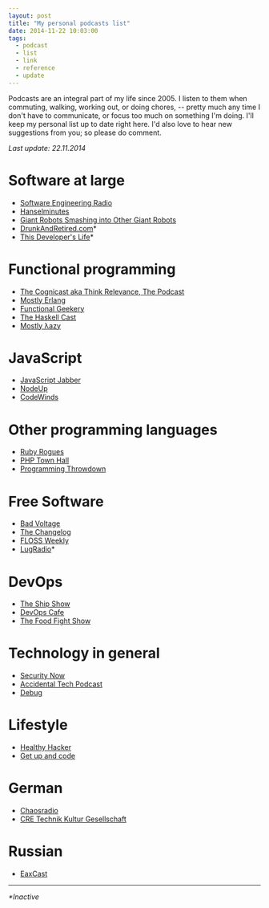 ```yaml
---
layout: post
title: "My personal podcasts list"
date: 2014-11-22 10:03:00
tags:
  - podcast
  - list
  - link
  - reference
  - update
---
```


Podcasts are an integral part of my life since 2005. I listen to them when commuting, walking,
working out, or doing chores, -- pretty much any time I don't have to communicate, or focus too much
on something I'm doing. I'll keep my personal list up to date right here. I'd also love to hear new
suggestions from you; so please do comment.

_Last update: 22.11.2014_

# Software at large

- [Software Engineering Radio](http://www.se-radio.net/)
- [Hanselminutes](http://www.hanselminutes.com/)
- [Giant Robots Smashing into Other Giant Robots](http://giantrobots.fm/)
- [DrunkAndRetired.com](http://drunkandretired.com/)*
- [This Developer's Life](http://thisdeveloperslife.com/)*

# Functional programming

- [The Cognicast aka Think Relevance, The Podcast](http://blog.cognitect.com/cognicast)
- [Mostly Erlang](http://mostlyerlang.com/)
- [Functional Geekery](http://www.functionalgeekery.com/)
- [The Haskell Cast](http://www.haskellcast.com/)
- [Mostly λazy](http://mostlylazy.com/)

# JavaScript

- [JavaScript Jabber](http://javascriptjabber.com/)
- [NodeUp](http://nodeup.com/)
- [CodeWinds](http://codewinds.com/podcast.html)

# Other programming languages

- [Ruby Rogues](http://rubyrogues.com/)
- [PHP Town Hall](http://phptownhall.com/)
- [Programming Throwdown](http://www.programmingthrowdown.com/)

# Free Software

- [Bad Voltage](http://www.badvoltage.org/)
- [The Changelog](http://thechangelog.com/podcast/)
- [FLOSS Weekly](http://twit.tv/show/floss-weekly)
- [LugRadio](http://www.lugradio.org/)*

# DevOps

- [The Ship Show](http://theshipshow.com/)
- [DevOps Cafe](devopscafe.org/)
- [The Food Fight Show](http://foodfightshow.org/)

# Technology in general

- [Security Now](http://twit.tv/sn)
- [Accidental Tech Podcast](http://atp.fm/)
- [Debug](https://itunes.apple.com/us/podcast/debug/id578812394)

# Lifestyle

- [Healthy Hacker](http://www.healthyhacker.com/)
- [Get up and code](http://getupandcode.com/)

# German

- [Chaosradio](http://chaosradio.ccc.de/)
- [CRE Technik Kultur Gesellschaft](http://cre.fm/)

# Russian

- [EaxCast](http://eaxcast.rpod.ru/)

---
_*Inactive_
